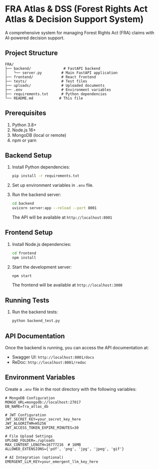 # FRA Atlas & DSS (Forest Rights Act Atlas & Decision Support System)

A comprehensive system for managing Forest Rights Act (FRA) claims with AI-powered decision support.

## Project Structure

```
FRA/
├── backend/               # FastAPI backend
│   └── server.py         # Main FastAPI application
├── frontend/             # React frontend
├── tests/                # Test files
├── uploads/              # Uploaded documents
├── .env                  # Environment variables
├── requirements.txt      # Python dependencies
└── README.md            # This file
```

## Prerequisites

1. Python 3.8+
2. Node.js 16+
3. MongoDB (local or remote)
4. npm or yarn

## Backend Setup

1. Install Python dependencies:
   ```bash
   pip install -r requirements.txt
   ```

2. Set up environment variables in `.env` file.

3. Run the backend server:
   ```bash
   cd backend
   uvicorn server:app --reload --port 8001
   ```
   The API will be available at `http://localhost:8001`

## Frontend Setup

1. Install Node.js dependencies:
   ```bash
   cd frontend
   npm install
   ```

2. Start the development server:
   ```bash
   npm start
   ```
   The frontend will be available at `http://localhost:3000`

## Running Tests

1. Run the backend tests:
   ```bash
   python backend_test.py
   ```

## API Documentation

Once the backend is running, you can access the API documentation at:
- Swagger UI: `http://localhost:8001/docs`
- ReDoc: `http://localhost:8001/redoc`

## Environment Variables

Create a `.env` file in the root directory with the following variables:

```
# MongoDB Configuration
MONGO_URL=mongodb://localhost:27017
DB_NAME=fra_atlas_db

# JWT Configuration
JWT_SECRET_KEY=your_secret_key_here
JWT_ALGORITHM=HS256
JWT_ACCESS_TOKEN_EXPIRE_MINUTES=30

# File Upload Settings
UPLOAD_FOLDER=./uploads
MAX_CONTENT_LENGTH=16777216  # 16MB
ALLOWED_EXTENSIONS={'pdf', 'png', 'jpg', 'jpeg', 'gif'}

# AI Integration (optional)
EMERGENT_LLM_KEY=your_emergent_llm_key_here
```
